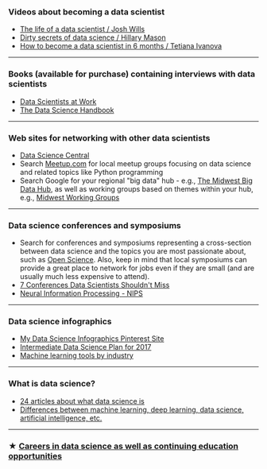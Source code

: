 ### Videos about becoming a data scientist
- [The life of a data scientist / Josh Wills](https://www.youtube.com/watch?v=h9vQIPfe2uU)
- [Dirty secrets of data science / Hillary Mason](https://www.youtube.com/watch?v=fZuDwiM1XBQ)
- [How to become a data scientist in 6 months / Tetiana Ivanova](https://www.youtube.com/watch?v=rIofV14c0tc)

---

### Books (available for purchase) containing interviews with data scientists
- [Data Scientists at Work](https://www.amazon.com/Data-Scientists-Work-Sebastian-Gutierrez/dp/1430265981) 
- [The Data Science Handbook](https://www.amazon.com/Data-Science-Handbook-Insights-Scientists/dp/0692434879/ref=sr_1_2?s=books&ie=UTF8&qid=1492321697&sr=1-2&keywords=The+data+science+handbook)

---

### Web sites for networking with other data scientists
- [Data Science Central](http://www.datasciencecentral.com/)
- Search [Meetup.com](meetup.com) for local meetup groups focusing on data science and related topics like Python programming
- Search Google for your regional "big data" hub - e.g., [The Midwest Big Data Hub](http://midwestbigdatahub.org/), as well as working groups based on themes within your hub, e.g., [Midwest Working Groups](http://midwestbigdatahub.org/about/working-groups/)

---

### Data science conferences and symposiums
- Search for conferences and symposiums representing a cross-section between data science and the topics you are most passionate about, such as [Open Science](http://openhardware.science/). Also, keep in mind that local symposiums can provide a great place to network for jobs even if they are small (and are usually much less expensive to attend).
- [7 Conferences Data Scientists Shouldn't Miss](https://blog.stitchdata.com/the-7-conferences-data-scientists-shouldn-t-miss-90ce71d4294d)
- [Neural Information Processing - NIPS](https://nips.cc/)

---

### Data science infographics
- [My Data Science Infographics Pinterest Site](https://www.pinterest.com/elizabethaustic/data-scientist-infographics/)
- [Intermediate Data Science Plan for 2017](http://pin.it/0kGbh3K)
- [Machine learning tools by industry](http://pin.it/_XPhR2g) 

---

### What is data science?
- [24 articles about what data science is](http://www.datasciencecentral.com/profiles/blogs/20-articles-about-core-data-science)
- [Differences between machine learning, deep learning, data science, artificial intelligence, etc.](http://www.datasciencecentral.com/profiles/blogs/difference-between-machine-learning-data-science-ai-deep-learning)

---

### ★ [Careers in data science as well as continuing education opportunities](http://midas.umich.edu/careers/)
